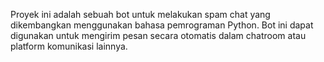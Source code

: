 Proyek ini adalah sebuah bot untuk melakukan spam chat yang dikembangkan menggunakan bahasa pemrograman Python. Bot ini dapat digunakan untuk mengirim pesan secara otomatis dalam chatroom atau platform komunikasi lainnya.
